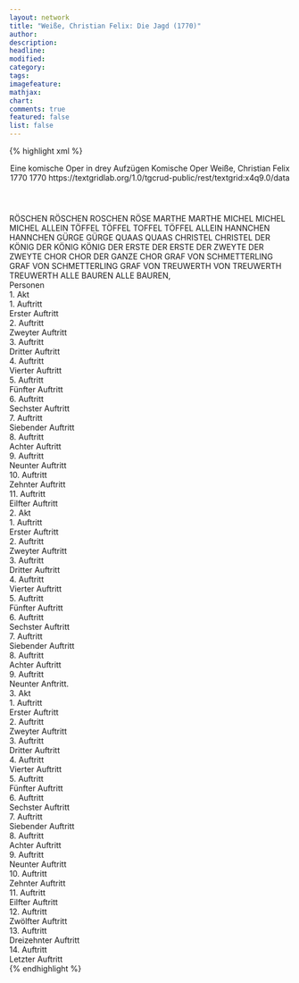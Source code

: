 ```yaml
---
layout: network
title: "Weiße, Christian Felix: Die Jagd (1770)"
author:
description:
headline:
modified:
category:
tags:
imagefeature: 
mathjax: 
chart: 
comments: true
featured: false
list: false
---
```

{% highlight xml %}
<?xml-model href="https://raw.githubusercontent.com/DLiNa/project/master/rules/lina.rnc"?><?xml-model href="https://raw.githubusercontent.com/DLiNa/project/master/rules/lina.sch"?>
<play xmlns="http://lina.digital">
  <header>
    <title>Die Jagd</title>
    <subtitle>Eine komische Oper in drey Aufzügen</subtitle>
    <genretitle>Komische Oper</genretitle>
    <author>Weiße, Christian Felix</author>
    <date type="print">1770</date>
    <date type="premiere">1770</date>
    <date type="written"/>
    <source>https://textgridlab.org/1.0/tgcrud-public/rest/textgrid:x4q9.0/data</source>
  </header>
  <personae>
    <character>
      <name>RÖSCHEN</name>
      <alias xml:id="röschen">
        <name>RÖSCHEN</name>
      </alias>
      <alias xml:id="roschen">
        <name>ROSCHEN</name>
      </alias>
      <alias xml:id="röse">
        <name>RÖSE</name>
      </alias>
    </character>
    <character>
      <name>MARTHE</name>
      <alias xml:id="marthe">
        <name>MARTHE</name>
      </alias>
    </character>
    <character>
      <name>MICHEL</name>
      <alias xml:id="michel">
        <name>MICHEL</name>
      </alias>
      <alias xml:id="michel_allein">
        <name>MICHEL ALLEIN</name>
      </alias>
    </character>
    <character>
      <name>TÖFFEL</name>
      <alias xml:id="töffel">
        <name>TÖFFEL</name>
      </alias>
      <alias xml:id="toffel">
        <name>TOFFEL</name>
      </alias>
      <alias xml:id="töffel_allein">
        <name>TÖFFEL ALLEIN</name>
      </alias>
    </character>
    <character>
      <name>HANNCHEN</name>
      <alias xml:id="hannchen">
        <name>HANNCHEN</name>
      </alias>
    </character>
    <character>
      <name>GÜRGE</name>
      <alias xml:id="gürge">
        <name>GÜRGE</name>
      </alias>
    </character>
    <character>
      <name>QUAAS</name>
      <alias xml:id="quaas">
        <name>QUAAS</name>
      </alias>
    </character>
    <character>
      <name>CHRISTEL</name>
      <alias xml:id="christel">
        <name>CHRISTEL</name>
      </alias>
    </character>
    <character>
      <name>DER KÖNIG</name>
      <alias xml:id="der_könig">
        <name>DER KÖNIG</name>
      </alias>
      <alias xml:id="könig">
        <name>KÖNIG</name>
      </alias>
    </character>
    <character>
      <name>DER ERSTE</name>
      <alias xml:id="der_erste">
        <name>DER ERSTE</name>
      </alias>
    </character>
    <character>
      <name>DER ZWEYTE</name>
      <alias xml:id="der_zweyte">
        <name>DER ZWEYTE</name>
      </alias>
    </character>
    <character>
      <name>CHOR</name>
      <alias xml:id="chor">
        <name>CHOR</name>
      </alias>
      <alias xml:id="der_ganze_chor">
        <name>DER GANZE CHOR</name>
      </alias>
    </character>
    <character>
      <name>GRAF VON SCHMETTERLING</name>
      <alias xml:id="graf_von_schmetterling">
        <name>GRAF VON SCHMETTERLING</name>
      </alias>
      <alias xml:id="graf">
        <name>GRAF</name>
      </alias>
    </character>
    <character>
      <name>VON TREUWERTH</name>
      <alias xml:id="von_treuwerth">
        <name>VON TREUWERTH</name>
      </alias>
      <alias xml:id="treuwerth">
        <name>TREUWERTH</name>
      </alias>
    </character>
    <character>
      <name>ALLE BAUREN</name>
      <alias xml:id="alle_bauren">
        <name>ALLE BAUREN,</name>
      </alias>
    </character>
  </personae>
  <text>
    <div>
      <head>Personen</head>
    </div>
    <div>
      <head>1. Akt</head>
      <div>
        <head>1. Auftritt</head>
        <div>
          <head>Erster Auftritt</head>
          <sp who="#röschen">
            <amount n="4" unit="speech_acts"/>
            <amount n="411" unit="words"/>
            <amount n="28" unit="lines"/>
            <amount n="2029" unit="chars"/>
          </sp>
          <sp who="#marthe">
            <amount n="4" unit="speech_acts"/>
            <amount n="148" unit="words"/>
            <amount n="1" unit="lines"/>
            <amount n="732" unit="chars"/>
          </sp>
        </div>
      </div>
      <div>
        <head>2. Auftritt</head>
        <div>
          <head>Zweyter Auftritt</head>
          <sp who="#michel">
            <amount n="8" unit="speech_acts"/>
            <amount n="248" unit="words"/>
            <amount n="3" unit="lines"/>
            <amount n="1274" unit="chars"/>
          </sp>
          <sp who="#marthe">
            <amount n="4" unit="speech_acts"/>
            <amount n="69" unit="words"/>
            <amount n="3" unit="lines"/>
            <amount n="357" unit="chars"/>
          </sp>
          <sp who="#röschen">
            <amount n="5" unit="speech_acts"/>
            <amount n="73" unit="words"/>
            <amount n="4" unit="lines"/>
            <amount n="367" unit="chars"/>
          </sp>
          <sp who="#röschen #marthe">
            <amount n="1" unit="speech_acts"/>
            <amount n="4" unit="words"/>
            <amount n="1" unit="lines"/>
            <amount n="16" unit="chars"/>
          </sp>
        </div>
      </div>
      <div>
        <head>3. Auftritt</head>
        <div>
          <head>Dritter Auftritt</head>
          <sp who="#töffel">
            <amount n="15" unit="speech_acts"/>
            <amount n="477" unit="words"/>
            <amount n="32" unit="lines"/>
            <amount n="2346" unit="chars"/>
          </sp>
          <sp who="#michel">
            <amount n="14" unit="speech_acts"/>
            <amount n="543" unit="words"/>
            <amount n="11" unit="lines"/>
            <amount n="2803" unit="chars"/>
          </sp>
          <sp who="#röschen">
            <amount n="5" unit="speech_acts"/>
            <amount n="164" unit="words"/>
            <amount n="9" unit="lines"/>
            <amount n="810" unit="chars"/>
          </sp>
          <sp who="#marthe">
            <amount n="5" unit="speech_acts"/>
            <amount n="67" unit="words"/>
            <amount n="3" unit="lines"/>
            <amount n="385" unit="chars"/>
          </sp>
        </div>
      </div>
      <div>
        <head>4. Auftritt</head>
        <div>
          <head>Vierter Auftritt</head>
          <sp who="#marthe">
            <amount n="7" unit="speech_acts"/>
            <amount n="97" unit="words"/>
            <amount n="7" unit="lines"/>
            <amount n="481" unit="chars"/>
          </sp>
          <sp who="#röschen">
            <amount n="6" unit="speech_acts"/>
            <amount n="83" unit="words"/>
            <amount n="6" unit="lines"/>
            <amount n="416" unit="chars"/>
          </sp>
          <sp who="#töffel">
            <amount n="5" unit="speech_acts"/>
            <amount n="64" unit="words"/>
            <amount n="5" unit="lines"/>
            <amount n="333" unit="chars"/>
          </sp>
          <sp who="#töffel #röschen">
            <amount n="1" unit="speech_acts"/>
            <amount n="4" unit="words"/>
            <amount n="1" unit="lines"/>
            <amount n="25" unit="chars"/>
          </sp>
        </div>
      </div>
      <div>
        <head>5. Auftritt</head>
        <div>
          <head>Fünfter Auftritt</head>
          <sp who="#röschen">
            <amount n="22" unit="speech_acts"/>
            <amount n="354" unit="words"/>
            <amount n="26" unit="lines"/>
            <amount n="1728" unit="chars"/>
          </sp>
          <sp who="#töffel">
            <amount n="21" unit="speech_acts"/>
            <amount n="711" unit="words"/>
            <amount n="29" unit="lines"/>
            <amount n="3545" unit="chars"/>
          </sp>
          <sp who="#roschen">
            <amount n="1" unit="speech_acts"/>
            <amount n="9" unit="words"/>
            <amount n="1" unit="lines"/>
            <amount n="44" unit="chars"/>
          </sp>
          <sp who="#toffel">
            <amount n="1" unit="speech_acts"/>
            <amount n="12" unit="words"/>
            <amount n="1" unit="lines"/>
            <amount n="59" unit="chars"/>
          </sp>
          <sp who="#marthe">
            <amount n="3" unit="speech_acts"/>
            <amount n="25" unit="words"/>
            <amount n="3" unit="lines"/>
            <amount n="100" unit="chars"/>
          </sp>
        </div>
      </div>
      <div>
        <head>6. Auftritt</head>
        <div>
          <head>Sechster Auftritt</head>
          <sp who="#töffel">
            <amount n="1" unit="speech_acts"/>
            <amount n="122" unit="words"/>
            <amount n="600" unit="chars"/>
          </sp>
        </div>
      </div>
      <div>
        <head>7. Auftritt</head>
        <div>
          <head>Siebender Auftritt</head>
          <sp who="#hannchen">
            <amount n="12" unit="speech_acts"/>
            <amount n="512" unit="words"/>
            <amount n="20" unit="lines"/>
            <amount n="2734" unit="chars"/>
          </sp>
          <sp who="#töffel">
            <amount n="12" unit="speech_acts"/>
            <amount n="581" unit="words"/>
            <amount n="3" unit="lines"/>
            <amount n="2986" unit="chars"/>
          </sp>
        </div>
      </div>
      <div>
        <head>8. Auftritt</head>
        <div>
          <head>Achter Auftritt</head>
          <sp who="#töffel_allein">
            <amount n="1" unit="speech_acts"/>
            <amount n="129" unit="words"/>
            <amount n="1" unit="lines"/>
            <amount n="677" unit="chars"/>
          </sp>
        </div>
      </div>
      <div>
        <head>9. Auftritt</head>
        <div>
          <head>Neunter Auftritt</head>
          <sp who="#michel">
            <amount n="2" unit="speech_acts"/>
            <amount n="65" unit="words"/>
            <amount n="1" unit="lines"/>
            <amount n="328" unit="chars"/>
          </sp>
          <sp who="#alle_bauren #töffel">
            <amount n="1" unit="speech_acts"/>
            <amount n="1" unit="words"/>
            <amount n="1" unit="lines"/>
            <amount n="3" unit="chars"/>
          </sp>
          <sp who="#töffel">
            <amount n="1" unit="speech_acts"/>
            <amount n="6" unit="words"/>
            <amount n="1" unit="lines"/>
            <amount n="23" unit="chars"/>
          </sp>
        </div>
      </div>
      <div>
        <head>10. Auftritt</head>
        <div>
          <head>Zehnter Auftritt</head>
          <sp who="#töffel">
            <amount n="6" unit="speech_acts"/>
            <amount n="80" unit="words"/>
            <amount n="4" unit="lines"/>
            <amount n="417" unit="chars"/>
          </sp>
          <sp who="#gürge">
            <amount n="7" unit="speech_acts"/>
            <amount n="126" unit="words"/>
            <amount n="5" unit="lines"/>
            <amount n="645" unit="chars"/>
          </sp>
          <sp who="#quaas">
            <amount n="5" unit="speech_acts"/>
            <amount n="96" unit="words"/>
            <amount n="2" unit="lines"/>
            <amount n="451" unit="chars"/>
          </sp>
        </div>
      </div>
      <div>
        <head>11. Auftritt</head>
        <div>
          <head>Eilfter Auftritt</head>
          <sp who="#röschen">
            <amount n="8" unit="speech_acts"/>
            <amount n="61" unit="words"/>
            <amount n="9" unit="lines"/>
            <amount n="297" unit="chars"/>
          </sp>
          <sp who="#michel">
            <amount n="10" unit="speech_acts"/>
            <amount n="398" unit="words"/>
            <amount n="6" unit="lines"/>
            <amount n="2026" unit="chars"/>
          </sp>
          <sp who="#marthe">
            <amount n="3" unit="speech_acts"/>
            <amount n="15" unit="words"/>
            <amount n="4" unit="lines"/>
            <amount n="76" unit="chars"/>
          </sp>
          <sp who="#töffel">
            <amount n="6" unit="speech_acts"/>
            <amount n="53" unit="words"/>
            <amount n="7" unit="lines"/>
            <amount n="253" unit="chars"/>
          </sp>
          <sp who="#röschen #michel #marthe #töffel">
            <amount n="2" unit="speech_acts"/>
            <amount n="124" unit="words"/>
            <amount n="23" unit="lines"/>
            <amount n="635" unit="chars"/>
          </sp>
        </div>
      </div>
    </div>
    <div>
      <head>2. Akt</head>
      <div>
        <head>1. Auftritt</head>
        <div>
          <head>Erster Auftritt</head>
          <sp who="#töffel">
            <amount n="29" unit="speech_acts"/>
            <amount n="854" unit="words"/>
            <amount n="25" unit="lines"/>
            <amount n="4161" unit="chars"/>
          </sp>
          <sp who="#röschen">
            <amount n="29" unit="speech_acts"/>
            <amount n="515" unit="words"/>
            <amount n="30" unit="lines"/>
            <amount n="2560" unit="chars"/>
          </sp>
        </div>
      </div>
      <div>
        <head>2. Auftritt</head>
        <div>
          <head>Zweyter Auftritt</head>
          <sp who="#röschen">
            <amount n="1" unit="speech_acts"/>
            <amount n="69" unit="words"/>
            <amount n="369" unit="chars"/>
          </sp>
        </div>
      </div>
      <div>
        <head>3. Auftritt</head>
        <div>
          <head>Dritter Auftritt</head>
          <sp who="#hannchen">
            <amount n="19" unit="speech_acts"/>
            <amount n="1023" unit="words"/>
            <amount n="59" unit="lines"/>
            <amount n="5386" unit="chars"/>
          </sp>
          <sp who="#röschen">
            <amount n="20" unit="speech_acts"/>
            <amount n="627" unit="words"/>
            <amount n="19" unit="lines"/>
            <amount n="3267" unit="chars"/>
          </sp>
        </div>
      </div>
      <div>
        <head>4. Auftritt</head>
        <div>
          <head>Vierter Auftritt</head>
          <sp who="#christel">
            <amount n="18" unit="speech_acts"/>
            <amount n="816" unit="words"/>
            <amount n="38" unit="lines"/>
            <amount n="4284" unit="chars"/>
          </sp>
          <sp who="#röschen">
            <amount n="17" unit="speech_acts"/>
            <amount n="312" unit="words"/>
            <amount n="9" unit="lines"/>
            <amount n="1547" unit="chars"/>
          </sp>
        </div>
      </div>
      <div>
        <head>5. Auftritt</head>
        <div>
          <head>Fünfter Auftritt</head>
          <sp who="#hannchen">
            <amount n="7" unit="speech_acts"/>
            <amount n="157" unit="words"/>
            <amount n="16" unit="lines"/>
            <amount n="829" unit="chars"/>
          </sp>
          <sp who="#christel">
            <amount n="7" unit="speech_acts"/>
            <amount n="223" unit="words"/>
            <amount n="16" unit="lines"/>
            <amount n="1136" unit="chars"/>
          </sp>
          <sp who="#röschen">
            <amount n="6" unit="speech_acts"/>
            <amount n="207" unit="words"/>
            <amount n="15" unit="lines"/>
            <amount n="1061" unit="chars"/>
          </sp>
        </div>
      </div>
      <div>
        <head>6. Auftritt</head>
        <div>
          <head>Sechster Auftritt</head>
          <sp who="#christel">
            <amount n="15" unit="speech_acts"/>
            <amount n="307" unit="words"/>
            <amount n="12" unit="lines"/>
            <amount n="1642" unit="chars"/>
          </sp>
          <sp who="#hannchen">
            <amount n="15" unit="speech_acts"/>
            <amount n="404" unit="words"/>
            <amount n="30" unit="lines"/>
            <amount n="2105" unit="chars"/>
          </sp>
          <sp who="#christel #hannchen">
            <amount n="1" unit="speech_acts"/>
            <amount n="18" unit="words"/>
            <amount n="2" unit="lines"/>
            <amount n="87" unit="chars"/>
          </sp>
        </div>
      </div>
      <div>
        <head>7. Auftritt</head>
        <div>
          <head>Siebender Auftritt</head>
          <sp who="#der_könig">
            <amount n="1" unit="speech_acts"/>
            <amount n="383" unit="words"/>
            <amount n="2016" unit="chars"/>
          </sp>
        </div>
      </div>
      <div>
        <head>8. Auftritt</head>
        <div>
          <head>Achter Auftritt</head>
          <sp who="#der_erste">
            <amount n="4" unit="speech_acts"/>
            <amount n="36" unit="words"/>
            <amount n="4" unit="lines"/>
            <amount n="193" unit="chars"/>
          </sp>
          <sp who="#der_zweyte">
            <amount n="3" unit="speech_acts"/>
            <amount n="31" unit="words"/>
            <amount n="3" unit="lines"/>
            <amount n="149" unit="chars"/>
          </sp>
          <sp who="#der_könig">
            <amount n="2" unit="speech_acts"/>
            <amount n="38" unit="words"/>
            <amount n="1" unit="lines"/>
            <amount n="192" unit="chars"/>
          </sp>
        </div>
      </div>
      <div>
        <head>9. Auftritt</head>
        <div>
          <head>Neunter Anftritt.</head>
          <sp who="#michel">
            <amount n="32" unit="speech_acts"/>
            <amount n="911" unit="words"/>
            <amount n="15" unit="lines"/>
            <amount n="4613" unit="chars"/>
          </sp>
          <sp who="#der_könig">
            <amount n="29" unit="speech_acts"/>
            <amount n="478" unit="words"/>
            <amount n="33" unit="lines"/>
            <amount n="2507" unit="chars"/>
          </sp>
          <sp who="#könig">
            <amount n="2" unit="speech_acts"/>
            <amount n="52" unit="words"/>
            <amount n="287" unit="chars"/>
          </sp>
        </div>
      </div>
    </div>
    <div>
      <head>3. Akt</head>
      <div>
        <head>1. Auftritt</head>
        <div>
          <head>Erster Auftritt</head>
          <sp who="#röschen">
            <amount n="18" unit="speech_acts"/>
            <amount n="495" unit="words"/>
            <amount n="29" unit="lines"/>
            <amount n="2464" unit="chars"/>
          </sp>
          <sp who="#marthe">
            <amount n="18" unit="speech_acts"/>
            <amount n="448" unit="words"/>
            <amount n="9" unit="lines"/>
            <amount n="2234" unit="chars"/>
          </sp>
          <sp who="#christel">
            <amount n="2" unit="speech_acts"/>
            <amount n="12" unit="words"/>
            <amount n="2" unit="lines"/>
            <amount n="59" unit="chars"/>
          </sp>
        </div>
      </div>
      <div>
        <head>2. Auftritt</head>
        <div>
          <head>Zweyter Auftritt</head>
          <sp who="#christel">
            <amount n="2" unit="speech_acts"/>
            <amount n="67" unit="words"/>
            <amount n="1" unit="lines"/>
            <amount n="345" unit="chars"/>
          </sp>
          <sp who="#marthe">
            <amount n="3" unit="speech_acts"/>
            <amount n="57" unit="words"/>
            <amount n="2" unit="lines"/>
            <amount n="314" unit="chars"/>
          </sp>
          <sp who="#röschen">
            <amount n="1" unit="speech_acts"/>
            <amount n="19" unit="words"/>
            <amount n="1" unit="lines"/>
            <amount n="94" unit="chars"/>
          </sp>
          <sp who="#michel">
            <amount n="1" unit="speech_acts"/>
            <amount n="10" unit="words"/>
            <amount n="1" unit="lines"/>
            <amount n="47" unit="chars"/>
          </sp>
        </div>
      </div>
      <div>
        <head>3. Auftritt</head>
        <div>
          <head>Dritter Auftritt</head>
          <sp who="#michel">
            <amount n="11" unit="speech_acts"/>
            <amount n="377" unit="words"/>
            <amount n="6" unit="lines"/>
            <amount n="1912" unit="chars"/>
          </sp>
          <sp who="#röschen">
            <amount n="5" unit="speech_acts"/>
            <amount n="46" unit="words"/>
            <amount n="5" unit="lines"/>
            <amount n="248" unit="chars"/>
          </sp>
          <sp who="#marthe">
            <amount n="3" unit="speech_acts"/>
            <amount n="40" unit="words"/>
            <amount n="2" unit="lines"/>
            <amount n="217" unit="chars"/>
          </sp>
          <sp who="#der_könig">
            <amount n="6" unit="speech_acts"/>
            <amount n="187" unit="words"/>
            <amount n="17" unit="lines"/>
            <amount n="985" unit="chars"/>
          </sp>
          <sp who="#christel">
            <amount n="5" unit="speech_acts"/>
            <amount n="95" unit="words"/>
            <amount n="3" unit="lines"/>
            <amount n="482" unit="chars"/>
          </sp>
        </div>
      </div>
      <div>
        <head>4. Auftritt</head>
        <div>
          <head>Vierter Auftritt</head>
          <sp who="#der_könig">
            <amount n="4" unit="speech_acts"/>
            <amount n="44" unit="words"/>
            <amount n="4" unit="lines"/>
            <amount n="240" unit="chars"/>
          </sp>
          <sp who="#michel">
            <amount n="5" unit="speech_acts"/>
            <amount n="153" unit="words"/>
            <amount n="2" unit="lines"/>
            <amount n="763" unit="chars"/>
          </sp>
          <sp who="#christel">
            <amount n="3" unit="speech_acts"/>
            <amount n="145" unit="words"/>
            <amount n="1" unit="lines"/>
            <amount n="782" unit="chars"/>
          </sp>
        </div>
      </div>
      <div>
        <head>5. Auftritt</head>
        <div>
          <head>Fünfter Auftritt</head>
          <sp who="#michel">
            <amount n="4" unit="speech_acts"/>
            <amount n="134" unit="words"/>
            <amount n="1" unit="lines"/>
            <amount n="698" unit="chars"/>
          </sp>
          <sp who="#der_könig">
            <amount n="2" unit="speech_acts"/>
            <amount n="21" unit="words"/>
            <amount n="2" unit="lines"/>
            <amount n="122" unit="chars"/>
          </sp>
          <sp who="#röschen">
            <amount n="1" unit="speech_acts"/>
            <amount n="5" unit="words"/>
            <amount n="1" unit="lines"/>
            <amount n="33" unit="chars"/>
          </sp>
        </div>
      </div>
      <div>
        <head>6. Auftritt</head>
        <div>
          <head>Sechster Auftritt</head>
          <sp who="#der_könig">
            <amount n="12" unit="speech_acts"/>
            <amount n="250" unit="words"/>
            <amount n="7" unit="lines"/>
            <amount n="1255" unit="chars"/>
          </sp>
          <sp who="#röschen">
            <amount n="12" unit="speech_acts"/>
            <amount n="323" unit="words"/>
            <amount n="4" unit="lines"/>
            <amount n="1576" unit="chars"/>
          </sp>
        </div>
      </div>
      <div>
        <head>7. Auftritt</head>
        <div>
          <head>Siebender Auftritt</head>
          <sp who="#michel">
            <amount n="2" unit="speech_acts"/>
            <amount n="72" unit="words"/>
            <amount n="419" unit="chars"/>
          </sp>
          <sp who="#röschen">
            <amount n="3" unit="speech_acts"/>
            <amount n="83" unit="words"/>
            <amount n="1" unit="lines"/>
            <amount n="432" unit="chars"/>
          </sp>
          <sp who="#marthe">
            <amount n="1" unit="speech_acts"/>
            <amount n="15" unit="words"/>
            <amount n="1" unit="lines"/>
            <amount n="76" unit="chars"/>
          </sp>
          <sp who="#der_könig">
            <amount n="2" unit="speech_acts"/>
            <amount n="16" unit="words"/>
            <amount n="2" unit="lines"/>
            <amount n="80" unit="chars"/>
          </sp>
        </div>
      </div>
      <div>
        <head>8. Auftritt</head>
        <div>
          <head>Achter Auftritt</head>
          <sp who="#michel">
            <amount n="2" unit="speech_acts"/>
            <amount n="47" unit="words"/>
            <amount n="1" unit="lines"/>
            <amount n="259" unit="chars"/>
          </sp>
          <sp who="#der_könig">
            <amount n="1" unit="speech_acts"/>
            <amount n="8" unit="words"/>
            <amount n="1" unit="lines"/>
            <amount n="58" unit="chars"/>
          </sp>
        </div>
      </div>
      <div>
        <head>9. Auftritt</head>
        <div>
          <head>Neunter Auftritt</head>
          <sp who="#michel">
            <amount n="30" unit="speech_acts"/>
            <amount n="979" unit="words"/>
            <amount n="20" unit="lines"/>
            <amount n="5047" unit="chars"/>
          </sp>
          <sp who="#marthe">
            <amount n="8" unit="speech_acts"/>
            <amount n="81" unit="words"/>
            <amount n="7" unit="lines"/>
            <amount n="436" unit="chars"/>
          </sp>
          <sp who="#der_könig">
            <amount n="26" unit="speech_acts"/>
            <amount n="585" unit="words"/>
            <amount n="17" unit="lines"/>
            <amount n="2999" unit="chars"/>
          </sp>
          <sp who="#christel">
            <amount n="12" unit="speech_acts"/>
            <amount n="260" unit="words"/>
            <amount n="32" unit="lines"/>
            <amount n="1299" unit="chars"/>
          </sp>
          <sp who="#röschen">
            <amount n="13" unit="speech_acts"/>
            <amount n="200" unit="words"/>
            <amount n="20" unit="lines"/>
            <amount n="1006" unit="chars"/>
          </sp>
          <sp who="#chor">
            <amount n="3" unit="speech_acts"/>
            <amount n="59" unit="words"/>
            <amount n="6" unit="lines"/>
            <amount n="281" unit="chars"/>
          </sp>
          <sp who="#michel_allein">
            <amount n="2" unit="speech_acts"/>
            <amount n="73" unit="words"/>
            <amount n="13" unit="lines"/>
            <amount n="367" unit="chars"/>
          </sp>
          <sp who="#michel #marthe #christel #röschen #chor">
            <amount n="1" unit="speech_acts"/>
            <amount n="7" unit="words"/>
            <amount n="1" unit="lines"/>
            <amount n="30" unit="chars"/>
          </sp>
        </div>
      </div>
      <div>
        <head>10. Auftritt</head>
        <div>
          <head>Zehnter Auftritt</head>
          <sp who="#christel">
            <amount n="3" unit="speech_acts"/>
            <amount n="51" unit="words"/>
            <amount n="2" unit="lines"/>
            <amount n="267" unit="chars"/>
          </sp>
          <sp who="#michel">
            <amount n="2" unit="speech_acts"/>
            <amount n="72" unit="words"/>
            <amount n="1" unit="lines"/>
            <amount n="357" unit="chars"/>
          </sp>
          <sp who="#hannchen">
            <amount n="1" unit="speech_acts"/>
            <amount n="38" unit="words"/>
            <amount n="215" unit="chars"/>
          </sp>
          <sp who="#der_könig">
            <amount n="1" unit="speech_acts"/>
            <amount n="19" unit="words"/>
            <amount n="1" unit="lines"/>
            <amount n="88" unit="chars"/>
          </sp>
        </div>
      </div>
      <div>
        <head>11. Auftritt</head>
        <div>
          <head>Eilfter Auftritt</head>
          <sp who="#marthe #röse">
            <amount n="1" unit="speech_acts"/>
            <amount n="16" unit="words"/>
            <amount n="1" unit="lines"/>
            <amount n="87" unit="chars"/>
          </sp>
          <sp who="#töffel">
            <amount n="2" unit="speech_acts"/>
            <amount n="69" unit="words"/>
            <amount n="372" unit="chars"/>
          </sp>
          <sp who="#michel">
            <amount n="3" unit="speech_acts"/>
            <amount n="104" unit="words"/>
            <amount n="1" unit="lines"/>
            <amount n="500" unit="chars"/>
          </sp>
          <sp who="#der_könig">
            <amount n="1" unit="speech_acts"/>
            <amount n="24" unit="words"/>
            <amount n="114" unit="chars"/>
          </sp>
        </div>
      </div>
      <div>
        <head>12. Auftritt</head>
        <div>
          <head>Zwölfter Auftritt</head>
          <sp who="#hannchen">
            <amount n="3" unit="speech_acts"/>
            <amount n="94" unit="words"/>
            <amount n="1" unit="lines"/>
            <amount n="544" unit="chars"/>
          </sp>
          <sp who="#michel">
            <amount n="14" unit="speech_acts"/>
            <amount n="451" unit="words"/>
            <amount n="6" unit="lines"/>
            <amount n="2335" unit="chars"/>
          </sp>
          <sp who="#graf_von_schmetterling">
            <amount n="1" unit="speech_acts"/>
            <amount n="16" unit="words"/>
            <amount n="1" unit="lines"/>
            <amount n="79" unit="chars"/>
          </sp>
          <sp who="#graf">
            <amount n="6" unit="speech_acts"/>
            <amount n="191" unit="words"/>
            <amount n="2" unit="lines"/>
            <amount n="1011" unit="chars"/>
          </sp>
          <sp who="#töffel">
            <amount n="2" unit="speech_acts"/>
            <amount n="28" unit="words"/>
            <amount n="2" unit="lines"/>
            <amount n="154" unit="chars"/>
          </sp>
          <sp who="#von_treuwerth">
            <amount n="2" unit="speech_acts"/>
            <amount n="73" unit="words"/>
            <amount n="2" unit="lines"/>
            <amount n="391" unit="chars"/>
          </sp>
          <sp who="#christel">
            <amount n="3" unit="speech_acts"/>
            <amount n="70" unit="words"/>
            <amount n="2" unit="lines"/>
            <amount n="406" unit="chars"/>
          </sp>
          <sp who="#der_könig">
            <amount n="15" unit="speech_acts"/>
            <amount n="361" unit="words"/>
            <amount n="10" unit="lines"/>
            <amount n="2068" unit="chars"/>
          </sp>
          <sp who="#röschen #hannchen">
            <amount n="1" unit="speech_acts"/>
            <amount n="7" unit="words"/>
            <amount n="1" unit="lines"/>
            <amount n="34" unit="chars"/>
          </sp>
          <sp who="#treuwerth">
            <amount n="1" unit="speech_acts"/>
            <amount n="49" unit="words"/>
            <amount n="257" unit="chars"/>
          </sp>
          <sp who="#alle_bauren">
            <amount n="1" unit="speech_acts"/>
            <amount n="23" unit="words"/>
            <amount n="121" unit="chars"/>
          </sp>
          <sp who="#marthe">
            <amount n="1" unit="speech_acts"/>
            <amount n="25" unit="words"/>
            <amount n="112" unit="chars"/>
          </sp>
          <sp who="#röse">
            <amount n="1" unit="speech_acts"/>
            <amount n="6" unit="words"/>
            <amount n="1" unit="lines"/>
            <amount n="29" unit="chars"/>
          </sp>
        </div>
      </div>
      <div>
        <head>13. Auftritt</head>
        <div>
          <head>Dreizehnter Auftritt</head>
          <sp who="#christel">
            <amount n="1" unit="speech_acts"/>
            <amount n="12" unit="words"/>
            <amount n="2" unit="lines"/>
            <amount n="62" unit="chars"/>
          </sp>
          <sp who="#hannchen">
            <amount n="1" unit="speech_acts"/>
            <amount n="9" unit="words"/>
            <amount n="2" unit="lines"/>
            <amount n="56" unit="chars"/>
          </sp>
          <sp who="#töffel">
            <amount n="1" unit="speech_acts"/>
            <amount n="13" unit="words"/>
            <amount n="2" unit="lines"/>
            <amount n="66" unit="chars"/>
          </sp>
          <sp who="#röschen">
            <amount n="1" unit="speech_acts"/>
            <amount n="12" unit="words"/>
            <amount n="2" unit="lines"/>
            <amount n="65" unit="chars"/>
          </sp>
          <sp who="#christel #hannchen #töffel #röschen">
            <amount n="1" unit="speech_acts"/>
            <amount n="29" unit="words"/>
            <amount n="5" unit="lines"/>
            <amount n="151" unit="chars"/>
          </sp>
        </div>
      </div>
      <div>
        <head>14. Auftritt</head>
        <div>
          <head>Letzter Auftritt</head>
          <sp who="#michel">
            <amount n="2" unit="speech_acts"/>
            <amount n="89" unit="words"/>
            <amount n="8" unit="lines"/>
            <amount n="455" unit="chars"/>
          </sp>
          <sp who="#chor">
            <amount n="5" unit="speech_acts"/>
            <amount n="66" unit="words"/>
            <amount n="7" unit="lines"/>
            <amount n="280" unit="chars"/>
          </sp>
          <sp who="#marthe">
            <amount n="1" unit="speech_acts"/>
            <amount n="65" unit="words"/>
            <amount n="8" unit="lines"/>
            <amount n="290" unit="chars"/>
          </sp>
          <sp who="#christel">
            <amount n="1" unit="speech_acts"/>
            <amount n="62" unit="words"/>
            <amount n="8" unit="lines"/>
            <amount n="287" unit="chars"/>
          </sp>
          <sp who="#hannchen">
            <amount n="1" unit="speech_acts"/>
            <amount n="61" unit="words"/>
            <amount n="8" unit="lines"/>
            <amount n="294" unit="chars"/>
          </sp>
          <sp who="#töffel">
            <amount n="1" unit="speech_acts"/>
            <amount n="61" unit="words"/>
            <amount n="8" unit="lines"/>
            <amount n="286" unit="chars"/>
          </sp>
          <sp who="#röschen">
            <amount n="1" unit="speech_acts"/>
            <amount n="65" unit="words"/>
            <amount n="8" unit="lines"/>
            <amount n="305" unit="chars"/>
          </sp>
          <sp who="#der_ganze_chor">
            <amount n="1" unit="speech_acts"/>
            <amount n="22" unit="words"/>
            <amount n="2" unit="lines"/>
            <amount n="97" unit="chars"/>
          </sp>
        </div>
      </div>
    </div>
  </text>
</play>
{% endhighlight %}